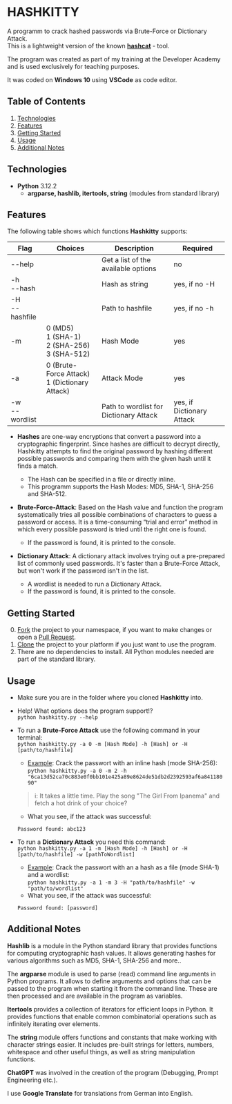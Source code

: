 # HASHKITTY

A programm to crack hashed passwords via Brute-Force or Dictionary Attack.  
This is a lightweight version of the known <a href="https://hashcat.net/hashcat/">**hashcat**</a> - tool.  

The program was created as part of my training at the Developer Academy and is used exclusively for teaching purposes.  

It was coded on **Windows 10** using **VSCode** as code editor.

## Table of Contents
1. <a href="#technologies">Technologies</a>  
2. <a href="#features">Features</a>  
3. <a href="#getting-started">Getting Started</a>  
4. <a href="#usage">Usage</a>  
5. <a href="#additional-notes">Additional Notes</a>  

## Technologies
* **Python** 3.12.2
    * **argparse, hashlib, itertools, string** (modules from standard library) 

## Features
The following table shows which functions **Hashkitty** supports:  

| Flag | Choices | Description | Required |
| ---- | ------- | ----------- | -------- |
| --help |  | Get a list of the available options | no
| -h <br> --hash |  | Hash as string | yes, if no -H |
| -H <br> --hashfile |  | Path to hashfile | yes, if no -h |
| -m | 0 (MD5) <br> 1 (SHA-1) <br> 2 (SHA-256) <br> 3 (SHA-512) | Hash Mode | yes |
| -a | 0 (Brute-Force Attack) <br> 1 (Dictionary Attack) | Attack Mode | yes |
| -w <br> --wordlist |  | Path to wordlist for Dictionary Attack | yes, if Dictionary Attack |

- **Hashes** are one-way encryptions that convert a password into a cryptographic fingerprint. Since hashes are difficult to decrypt directly, Hashkitty attempts to find the original password by hashing different possible passwords and comparing them with the given hash until it finds a match. 
    - The Hash can be specified in a file or directly inline.
    - This programm supports the Hash Modes: MD5, SHA-1, SHA-256 and SHA-512.

- **Brute-Force-Attack**: Based on the Hash value and function the program systematically tries all possible combinations of characters to guess a password or access. It is a time-consuming “trial and error” method in which every possible password is tried until the right one is found.
    - If the password is found, it is printed to the console.

- **Dictionary Attack**: A dictionary attack involves trying out a pre-prepared list of commonly used passwords. It's faster than a Brute-Force Attack, but won't work if the password isn't in the list.  
    - A wordlist is needed to run a Dictionary Attack.
    - If the password is found, it is printed to the console.

## Getting Started
0) <a href="https://docs.github.com/de/pull-requests/collaborating-with-pull-requests/working-with-forks/fork-a-repo">Fork</a> the project to your namespace, if you want to make changes or open a <a href="https://docs.github.com/de/pull-requests/collaborating-with-pull-requests/proposing-changes-to-your-work-with-pull-requests/about-pull-requests">Pull Request</a>.
1) <a href="https://docs.github.com/en/repositories/creating-and-managing-repositories/cloning-a-repository">Clone</a> the project to your platform if you just want to use the program.
2) There are no dependencies to install. All Python modules needed are part of the standard library. 

## Usage
- Make sure you are in the folder where you cloned **Hashkitty** into.  

- Help! What options does the program support!?    
    `python hashkitty.py --help`  

- To run a **Brute-Force Attack** use the following command in your terminal:  
    `python hashkitty.py -a 0 -m [Hash Mode] -h [Hash] or -H [path/to/hashfile]`  
    - <ins>Example</ins>: Crack the passwort with an inline hash (mode SHA-256):  
    `python hashkitty.py -a 0 -m 2 -h "6ca13d52ca70c883e0f0bb101e425a89e8624de51db2d2392593af6a84118090"`  
    >i: It takes a little time. Play the song "The Girl From Ipanema" and fetch a hot drink of your choice?
    - What you see, if the attack was successful:  
    ```
    Password found: abc123
    ```

- To run a **Dictionary Attack** you need this command:  
    `python hashkitty.py -a 1 -m [Hash Mode] -h [Hash] or -H [path/to/hashfile] -w [pathToWordlist]`  
    - <ins>Example</ins>: Crack the passwort with an a hash as a file (mode SHA-1) and a wordlist:  
    `python hashkitty.py -a 1 -m 3 -H "path/to/hashfile" -w "path/to/wordlist"`  
    - What you see, if the attack was successful:  
    ```
    Password found: [password]
    ```

## Additional Notes
**Hashlib** is a module in the Python standard library that provides functions for computing cryptographic hash values. It allows generating hashes for various algorithms such as MD5, SHA-1, SHA-256 and more..  
  
The **argparse** module is used to parse (read) command line arguments in Python programs. It allows to define arguments and options that can be passed to the program when starting it from the command line. These are then processed and are available in the program as variables.  
  
**Itertools** provides a collection of iterators for efficient loops in Python. It provides functions that enable common combinatorial operations such as infinitely iterating over elements.
  
The **string** module offers functions and constants that make working with character strings easier. It includes pre-built strings for letters, numbers, whitespace and other useful things, as well as string manipulation functions.  
  
**ChatGPT** was involved in the creation of the program (Debugging, Prompt Engineering etc.).  
  
I use **Google Translate** for translations from German into English.
